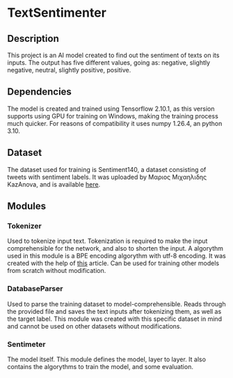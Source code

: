 # TextSentimenter

## Description
This project is an AI model created to find out the sentiment of texts on its inputs. The output has five different values, going as: negative, slightly negative, neutral, slightly positive, positive.
## Dependencies
The model is created and trained using Tensorflow 2.10.1, as this version supports using GPU for training on Windows, making the training process much quicker. For reasons of compatibility it uses numpy 1.26.4, an python 3.10.
## Dataset
The dataset used for training is Sentiment140, a dataset consisting of tweets with sentiment labels. It was uploaded by Μαριος Μιχαηλιδης KazAnova, and is available [here](https://www.kaggle.com/datasets/kazanova/sentiment140/data).
## Modules
### Tokenizer
Used to tokenize input text. Tokenization is required to make the input comprehensible for the network, and also to shorten the input. A algorythm used in this module is a BPE encoding algorythm with utf-8 encoding. It was created with the help of [this](https://medium.com/thedeephub/all-you-need-to-know-about-tokenization-in-llms-7a801302cf54) article.
Can be used for training other models from scratch without modification.
### DatabaseParser
Used to parse the training dataset to model-comprehensible. Reads through the provided file and saves the text inputs after tokenizing them, as well as the target label. This module was created with this specific dataset in mind and cannot be used on other datasets without modifications.
### Sentimeter
The model itself. This module defines the model, layer to layer. It also contains the algorythms to train the model, and some evaluation.
